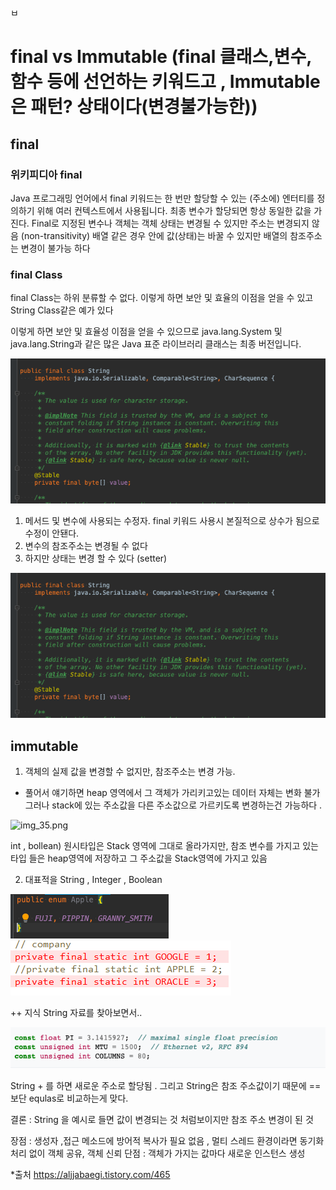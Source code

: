 ㅂ
# final vs Immutable (final 클래스,변수,함수 등에 선언하는  키워드고  , Immutable은 패턴? 상태이다(변경불가능한))
## final 


### 위키피디아 final


Java 프로그래밍 언어에서 final 키워드는 한 번만 할당할 수 있는 (주소에)
엔터티를 정의하기 위해 여러 컨텍스트에서 사용됩니다.
최종 변수가 할당되면 항상 동일한 값을 가진다.
Final로 지정된 변수나 객체는  객체 상태는 변경될 수 있지만 주소는 변경되지 않음 (non-transitivity)
배열 같은 경우 안에 값(상태)는 바꿀 수 있지만 배열의 참조주소는 변경이 불가능 하다

### final Class
final Class는 하위 분류할 수 없다.
이렇게 하면 보안 및 효율의 이점을 얻을 수 있고 String Class같은 예가 있다

이렇게 하면 보안 및 효율성 이점을 얻을 수 있으므로 java.lang.System 및 java.lang.String과 같은 
많은 Java 표준 라이브러리 클래스는 최종 버전입니다.


![img.png](img.png)



 1. 메서드 및 변수에 사용되는 수정자. final 키워드 사용시 본질적으로 상수가 됨으로 수정이 안됀다.
 2. 변수의 참조주소는 변경될 수 없다
 3. 하지만 상태는 변경 할 수 있다 (setter)

![img.png](img.png)




## immutable
 1. 객체의 실제 값을 변경할 수 없지만, 참조주소는 변경 가능.  
 + 풀어서 얘기하면 heap 영역에서 그 객체가 가리키고있는 데이터 자체는 변화 불가 그러나 stack에 있는 주소값을 다른 주소값으로 가르키도록 변경하는건 가능하다 .


![img_35.png](img_35.png)

int , bollean) 원시타입은 Stack 영역에 그대로 올라가지만, 참조 변수를 가지고 있는 타입 들은 heap영역에 저장하고 그 주소값을 Stack영역에 가지고 있음


 2. 대표적을 String , Integer , Boolean

![img_2.png](img_2.png)
![img_3.png](img_3.png)





++ 지식 String 자료를 찾아보면서.. 

![img_1.png](img_1.png)

String + 를 하면 새로운 주소로 할당됨 .
그리고 String은 참조 주소값이기 때문에 == 보단 equlas로 비교하는게 맞다.

결론 : String 을 예시로 들면 값이 변경되는 것 처럼보이지만 참조 주소 변경이 된 것 
 
 장점 : 생성자 ,접근 메소드에 방어적 복사가 필요 없음 , 멀티 스레드 환경이라면 동기화 처리 없이 객체 공유, 객체 신뢰
 단점 : 객체가 가지는 값마다 새로운 인스턴스 생성 

*출처 https://aljjabaegi.tistory.com/465


